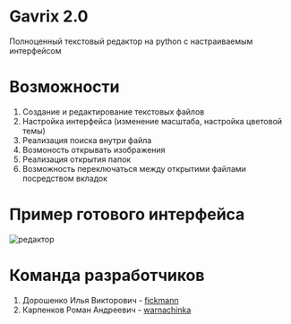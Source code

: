 # Gavrix 2.0
Полноценный текстовый редактор на python с настраиваемым интерфейсом
# Возможности
1. Создание и редактирование текстовых файлов
2. Настройка интерфейса (изменение масштаба, настройка цветовой темы)
3. Реализация поиска внутри файла
4. Возмоность открывать изображения
5. Реализация открытия папок 
6. Возможность переключаться между открытими файлами посредством вкладок
# Пример готового интерфейса
![редактор](https://user-images.githubusercontent.com/55639594/114314822-f6ef8980-9b04-11eb-85e9-194d8ffe9757.jpg)
# Команда разработчиков
1. Дорошенко Илья Викторович - [fickmann](https://github.com/fickmann)
2. Карпенков Роман Андреевич - [warnachinka](https://github.com/warnachinka)
